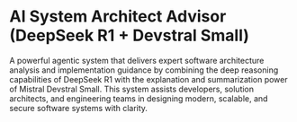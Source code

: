 # AI System Architect Advisor (DeepSeek R1 + Devstral Small)
A powerful agentic system that delivers expert software architecture analysis and implementation guidance by combining the deep reasoning capabilities of DeepSeek R1 with the explanation and summarization power of Mistral Devstral Small. This system assists developers, solution architects, and engineering teams in designing modern, scalable, and secure software systems with clarity.


